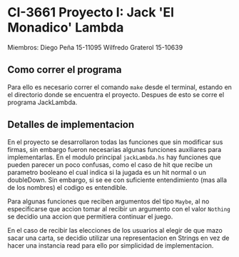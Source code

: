 # CI-3661 Proyecto I: Jack 'El Monadico' Lambda
Miembros: 
Diego Peña 15-11095
Wilfredo Graterol 15-10639

## Como correr el programa
Para ello es necesario correr el comando `make` desde el terminal, estando en el directorio donde se encuentra el proyecto. Despues de esto se corre el programa JackLambda.

## Detalles de implementacion
En el proyecto se desarrollaron todas las funciones que sin modificar sus firmas, sin embargo fueron necesarias algunas funciones auxiliares para implementarlas. En el modulo principal `jackLambda.hs` hay funciones que pueden parecer un poco confusas, como el caso de hit que recibe un parametro booleano el cual indica si la jugada es un hit normal o un doubleDown. Sin embargo, si se ee con suficiente entendimiento (mas alla de los nombres) el codigo es entendible. 

Para algunas funciones que reciben argumentos del tipo `Maybe`, al no especificarse que accion tomar al recibir un argumento con el valor `Nothing` se decidio una accion que permitiera continuar el juego.

En el caso de recibir las elecciones de los usuarios al elegir de que mazo sacar una carta, se decidio utilizar una representacion en Strings en vez de hacer una instancia read para ello por simplicidad de implementacion.
